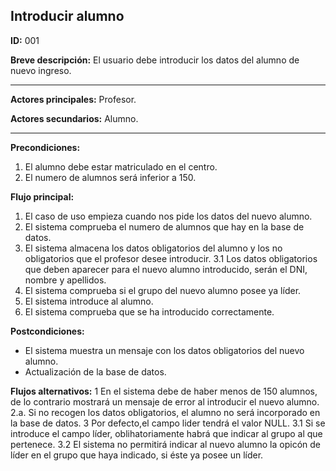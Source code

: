 ## Introducir alumno

**ID:** 001 

**Breve descripción:** El usuario debe introducir los datos del alumno de nuevo ingreso.
 
---

**Actores principales:** Profesor. 

**Actores secundarios:** Alumno. 

---
**Precondiciones:**

 1. El alumno debe estar matriculado en el centro.
 2. El numero de alumnos será inferior a 150.


**Flujo principal:**

 1. El caso de uso empieza cuando nos pide los datos del nuevo alumno.
 2. El sistema comprueba el numero de alumnos que hay en la base de datos.
 3. El sistema almacena los datos obligatorios del alumno y los no obligatorios que el profesor desee introducir.
 3.1 Los datos obligatorios que deben aparecer para el nuevo alumno introducido, serán el DNI, nombre y apellidos.
 4. El sistema comprueba si el grupo del nuevo alumno posee ya líder.
 5. El sistema introduce al alumno.
 6. El sistema comprueba que se ha introducido correctamente.

**Postcondiciones:**

 * El sistema muestra un mensaje con los datos obligatorios del nuevo alumno.
 * Actualización de la base de datos.

**Flujos alternativos:**
 1 En el sistema debe de haber menos de 150 alumnos, de lo contrario mostrará un mensaje de error al introducir el nuevo alumno.
 2.a. Si no recogen los datos obligatorios, el alumno no será incorporado en la base de datos.
 3 Por defecto,el campo lider tendrá el valor NULL.
 3.1 Si se introduce el campo líder, oblihatoriamente habrá que indicar al grupo al que pertenece.
 3.2 El sistema no permitirá indicar al nuevo alumno la opicón de líder en el grupo que haya indicado, si éste ya posee un líder.

